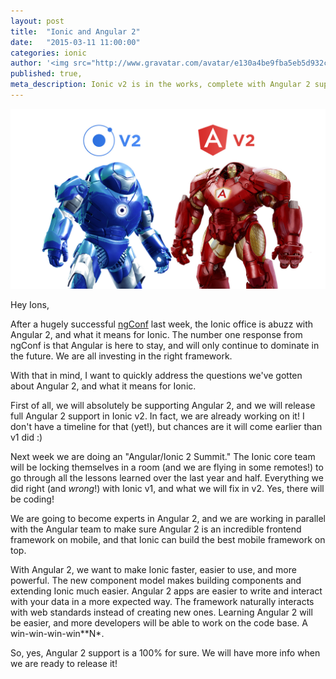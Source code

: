 ```yaml
---
layout: post
title:  "Ionic and Angular 2"
date:   "2015-03-11 11:00:00"
categories: ionic
author: '<img src="http://www.gravatar.com/avatar/e130a4be9fba5eb5d932c813fbe3a58d?s=48&amp;d=mm" class="author-icon"><a href="http://twitter.com/maxlynch" target="_blank">@maxlynch</a>'
published: true,
meta_description: Ionic v2 is in the works, complete with Angular 2 support. Read about our strategy for making it awesome.
---
```


<img src="/img/blog/ionic-angular-v2.jpg" style="min-width:100%"/>

Hey Ions,

After a hugely successful [ngConf](http://www.ng-conf.org/) last week, the Ionic office is abuzz with Angular 2, and what it means
for Ionic. The number one response from ngConf is that Angular is here to stay, and will only continue to dominate in the future. We are all investing in the right framework.

With that in mind, I want to quickly address the questions we've gotten about Angular 2, and what it means for Ionic.

First of all, we will absolutely be supporting Angular 2, and we will release full Angular 2 support in Ionic v2. In fact, we are already working on it! I don't have a timeline for that (yet!), but chances are it will come earlier than v1 did :)

Next week we are doing an "Angular/Ionic 2 Summit." The Ionic core team will be locking themselves in a room (and we are flying in some remotes!) to go through all the lessons learned over the last year and half. Everything we did right (and *wrong*!) with Ionic v1, and what we will fix in v2. Yes, there will be coding!

We are going to become experts in Angular 2, and we are working in parallel with the Angular team to make sure Angular 2 is an incredible frontend framework on mobile, and that Ionic can build the best mobile framework on top.

With Angular 2, we want to make Ionic faster, easier to use, and more powerful. The new component model makes building components and extending Ionic much easier. Angular 2 apps are easier to write and interact with your data in a more expected way. The framework naturally interacts with web standards instead of creating new ones. Learning Angular 2 will be easier, and more developers will be able to work on the code base. A win-win-win-win**N*.

So, yes, Angular 2 support is a 100% for sure. We will have more info when we are ready to release it!
